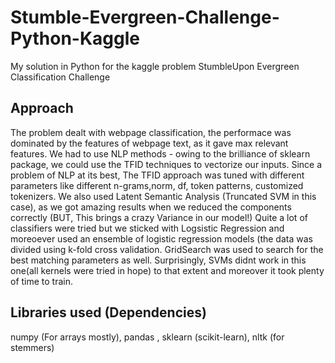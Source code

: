 Stumble-Evergreen-Challenge-Python-Kaggle
=====================

My solution in Python for the kaggle problem StumbleUpon Evergreen Classification Challenge


Approach
---------
The problem dealt with webpage classification, the performace was dominated by the features of webpage text, as it gave max relevant features.
We had to use NLP methods - owing to the brilliance of sklearn package, we could use the TFID techniques to vectorize our inputs. 
Since a problem of NLP at its best, The TFID approach was tuned with different parameters like different n-grams,norm, df, token patterns, customized tokenizers.
We also used Latent Semantic Analysis (Truncated SVM in this case), as we got amazing results when we reduced the components correctly (BUT, This brings a crazy Variance in our model!)
Quite a lot of classifiers were tried but we sticked with Logsistic Regression and moreoever used an ensemble of logistic regression models (the data was divided using k-fold cross validation.
GridSearch was used to search for the best matching parameters as well.
Surprisingly, SVMs didnt work in this one(all kernels were tried in hope) to that extent and moreover it took plenty of time to train.



Libraries used (Dependencies)
----------------
numpy (For arrays mostly), 
pandas ,
sklearn (scikit-learn),
nltk (for stemmers) 
